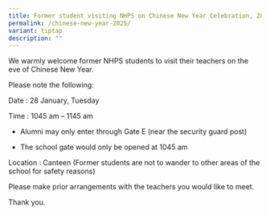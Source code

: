```yaml
---
title: Former student visiting NHPS on Chinese New Year Celebration, 28 Jan 2025
permalink: /chinese-new-year-2025/
variant: tiptap
description: ""
---
```

<p>We warmly welcome former NHPS students to visit their teachers on the
eve of Chinese New Year.</p>
<p>Please note the following:</p>
<p>Date : 28 January, Tuesday</p>
<p>Time : 1045 am – 1145 am</p>
<ul data-tight="true" class="tight">
<li>
<p>Alumni may only enter through Gate E (near the security guard post)</p>
</li>
<li>
<p>The school gate would only be opened at 1045 am</p>
</li>
</ul>
<p>Location : Canteen (Former students are not to wander to other areas of
the school for safety reasons)</p>
<p>Please make prior arrangements with the teachers you would like to meet.</p>
<p>Thank you.</p>